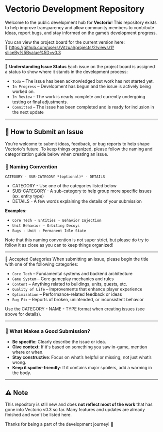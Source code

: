 # Vectorio Development Repository

Welcome to the public development hub for **Vectorio**! This repository exists to help improve transparency and allow community members to contribute ideas, report bugs, and stay informed on the game’s development progress.

You can view the project board for the current version here:  
🔗 https://github.com/users/Vitzual/projects/2/views/1?sliceBy%5Bvalue%5D=v0.3

---

📌 **Understanding Issue Status**
Each issue on the project board is assigned a status to show where it stands in the development process:

- `Todo` – The issue has been acknowledged but work has not started yet.
- `In Progress` – Development has begun and the issue is actively being worked on.
- `In Review` – The work is nearly complete and currently undergoing testing or final adjustments.
- `Committed` – The issue has been completed and is ready for inclusion in the next update

---

## 📢 How to Submit an Issue

You're welcome to submit ideas, feedback, or bug reports to help shape Vectorio's future. To keep things organized, please follow the naming and categorization guide below when creating an issue.

### 📝 Naming Convention

`CATEGORY - SUB-CATEGORY *(optional)* - DETAILS`

- CATEGORY - Use one of the categories listed below
- SUB-CATEGORY - A sub-category to help group more specific issues (ex. entity type)
- DETAILS - A few words explaining the details of your submission

**Examples:**
- `Core Tech - Entities - Behavior Injection`
- `Unit Behavior – Orbiting Decoys`
- `Bugs - Unit - Permanent Idle State`

Note that this naming convention is not super strict, but please do try to follow it as close as you can to keep things organized!

---

📂 Accepted Categories
When submitting an issue, please begin the title with one of the following categories:

- `Core Tech` – Fundamental systems and backend architecture
- `Game System` – Core gameplay mechanics and rules
- `Content` – Anything related to buildings, units, quests, etc.
- `Quality of Life` – Improvements that enhance player experience
- `Optimization` – Performance-related feedback or ideas 
- `Bug Fix` – Reports of broken, unintended, or inconsistent behavior

Use the CATEGORY - NAME - TYPE format when creating issues (see above for details).

---

### 🧠 What Makes a Good Submission?

- **Be specific**: Clearly describe the issue or idea.
- **Give context**: If it's based on something you saw in-game, mention where or when.
- **Stay constructive**: Focus on what’s helpful or missing, not just what’s wrong.
- **Keep it spoiler-friendly**: If it contains major spoilers, add a warning in the body.

---

## ⚠️ Note

This repository is still new and does **not reflect most of the work** that has gone into Vectorio v0.3 so far. Many features and updates are already finished and won't be listed here.

Thanks for being a part of the development journey! 🚀
